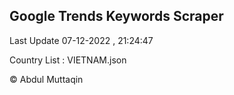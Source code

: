 

## Google Trends Keywords Scraper 
 
Last Update 07-12-2022 , 21:24:47

Country List :
VIETNAM.json



© Abdul Muttaqin 
